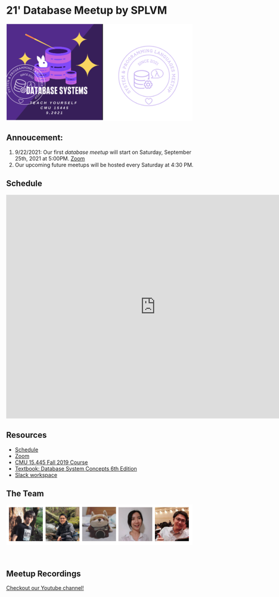 # 21' Database Meetup by SPLVM

<img src="assets/LogoCombined.png" alt="database meetup logo" width="500"/>

## Annoucement:

1. 9/22/2021: Our first *database meetup* will start on Saturday, September 25th, 2021 at 5:00PM.
   [Zoom](https://zoom.us/j/98807003493?pwd=YUhvZ3pUQy85MkhtZzVSaFZBL1k4dz09)
2. Our upcoming future meetups will be hosted every Saturday at 4:30 PM.

## Schedule

<p><iframe src="https://docs.google.com/spreadsheets/d/e/2PACX-1vTQYCQvUXoG0_C8hJgf9l-UddUZGxIxbLqPOrbGQGpSbl4n1D6tRzXFqZwl9fZCo-Dcn2RCE6W_1oRY/pubhtml?widget=true&headers=false" frameborder="0" width="800" height="600" allowfullscreen="true" mozallowfullscreen="true" webkitallowfullscreen="true"></iframe></p>

## Resources

- [Schedule](https://docs.google.com/spreadsheets/d/e/2PACX-1vTQYCQvUXoG0_C8hJgf9l-UddUZGxIxbLqPOrbGQGpSbl4n1D6tRzXFqZwl9fZCo-Dcn2RCE6W_1oRY/pubhtml?gid=242293822&single=true)
- [Zoom](https://zoom.us/j/98807003493?pwd=YUhvZ3pUQy85MkhtZzVSaFZBL1k4dz09)
- [CMU 15.445 Fall 2019 Course](https://15445.courses.cs.cmu.edu/fall2019/schedule.html)
- [Textbook: Database System Concepts 6th Edition](https://www.db-book.com/db6/)
- [Slack workspace](https://join.slack.com/t/splvm/shared_invite/zt-vhy0ld9w-xZ23aoJBzDb2CRvq8do~aQ)

## The Team

<img src="assets/TeamCombined.png" alt="team photo" width="500"/>

![]()

## Meetup Recordings

[Checkout our Youtube channel!](https://www.youtube.com/channel/UC4PdxvOPm_G7hNWWmhFFsfQ)
